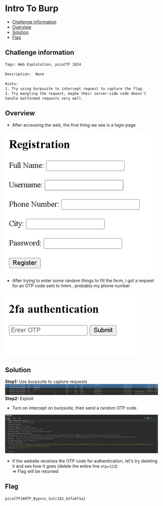 # Intro To Burp
- [Challenge information](#challenge-information)
- [Overview](#overview)
- [Solution](#solution)
- [Flag](#flag)
## Challenge information
```text
Tags: Web Explotation, picoCTF 2024

Description:  None

Hints: 
1. Try using burpsuite to intercept request to capture the flag.
2. Try mangling the request, maybe their server-side code doesn't handle malformed requests very well.
```
## Overview
* After accessing the web, the first thing we see is a login page.  

![alt text](/picoCTF/Static/Images/IntroToBurp/image1.png)  
* After trying to enter some random things to fill the form, i got a request for an OTP code sent to hmm.. probably my phone number  

![alt text](/picoCTF/Static/Images/IntroToBurp/image2.png)
## Solution
**Step1:** Use burpsuite to capture requests  
![alt text](/picoCTF/Static/Images/IntroToBurp/image3.png)  
**Step2:** Exploit  
* Turn on intercept on burpsuite, then send a random OTP code  

![alt text](/picoCTF/Static/Images/IntroToBurp/image4.png)  
* If the website receives the OTP code for authentication, let's try deleting it and see how it goes (delete the entire line `otp=123`)  
=> Flag will be returned
## Flag
`picoCTF{#0TP_Bypvss_SuCc3$S_b3fa4f1a}`
